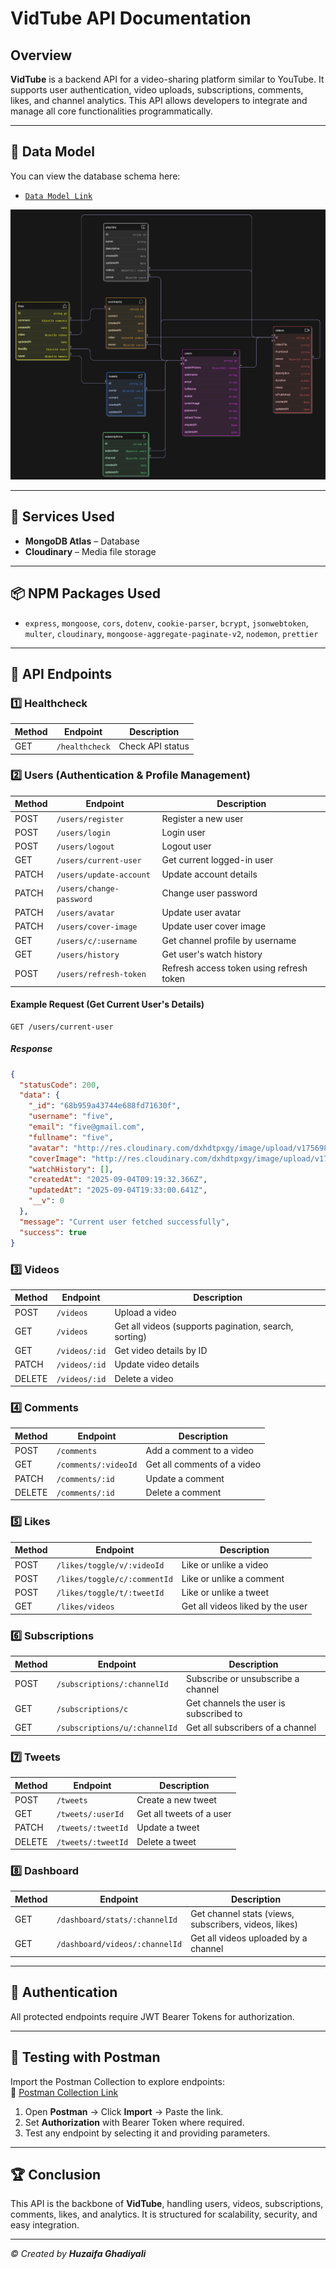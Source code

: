 # VidTube API Documentation

## Overview
**VidTube** is a backend API for a video-sharing platform similar to YouTube. It supports user authentication, video uploads, subscriptions, comments, likes, and channel analytics. This API allows developers to integrate and manage all core functionalities programmatically.

---

## 📂 Data Model
You can view the database schema here:  
- [`Data Model Link`](https://app.eraser.io/workspace/3wrxfTGOGd58cTkE493s)

![Data Model](Data_Model_VidTube.png)

---

## 🔧 Services Used
- **MongoDB Atlas** – Database
- **Cloudinary** – Media file storage

---

## 📦 NPM Packages Used
- `express`, `mongoose`, `cors`, `dotenv`, `cookie-parser`, `bcrypt`, `jsonwebtoken`, `multer`, `cloudinary`, `mongoose-aggregate-paginate-v2`, `nodemon`, `prettier`

---

## 📂 API Endpoints

### 1️⃣ Healthcheck
| Method | Endpoint                  | Description |
|--------|---------------------------|-------------|
| GET    | `/healthcheck`            | Check API status |

### 2️⃣ Users (Authentication & Profile Management)
| Method | Endpoint                          | Description |
|--------|-----------------------------------|-------------|
| POST   | `/users/register`                 | Register a new user |
| POST   | `/users/login`                    | Login user |
| POST   | `/users/logout`                   | Logout user |
| GET    | `/users/current-user`             | Get current logged-in user |
| PATCH  | `/users/update-account`           | Update account details |
| PATCH  | `/users/change-password`          | Change user password |
| PATCH  | `/users/avatar`                   | Update user avatar |
| PATCH  | `/users/cover-image`              | Update user cover image |
| GET    | `/users/c/:username`              | Get channel profile by username |
| GET    | `/users/history`                  | Get user's watch history |
| POST   | `/users/refresh-token`            | Refresh access token using refresh token |

#### **Example Request (Get Current User's Details)**
```http
GET /users/current-user
```
##### **Response**
```json
{
  "statusCode": 200,
  "data": {
    "_id": "68b959a43744e688fd71630f",
    "username": "five",
    "email": "five@gmail.com",
    "fullname": "five",
    "avatar": "http://res.cloudinary.com/dxhdtpxgy/image/upload/v1756980492/ye5xzchgpwziplusfs7p.jpg",
    "coverImage": "http://res.cloudinary.com/dxhdtpxgy/image/upload/v1756983226/bgryezj57pkxu3688h34.jpg",
    "watchHistory": [],
    "createdAt": "2025-09-04T09:19:32.366Z",
    "updatedAt": "2025-09-04T19:33:00.641Z",
    "__v": 0
  },
  "message": "Current user fetched successfully",
  "success": true
}
```

### 3️⃣ Videos
| Method | Endpoint                  | Description |
|--------|---------------------------|-------------|
| POST   | `/videos`                 | Upload a video |
| GET    | `/videos`                 | Get all videos (supports pagination, search, sorting) |
| GET    | `/videos/:id`             | Get video details by ID |
| PATCH  | `/videos/:id`             | Update video details |
| DELETE | `/videos/:id`             | Delete a video |

### 4️⃣ Comments
| Method | Endpoint                  | Description |
|--------|---------------------------|-------------|
| POST   | `/comments`               | Add a comment to a video |
| GET    | `/comments/:videoId`      | Get all comments of a video |
| PATCH  | `/comments/:id`           | Update a comment |
| DELETE | `/comments/:id`           | Delete a comment |

### 5️⃣ Likes
| Method | Endpoint                        | Description |
|--------|---------------------------------|-------------|
| POST   | `/likes/toggle/v/:videoId`      | Like or unlike a video |
| POST   | `/likes/toggle/c/:commentId`    | Like or unlike a comment |
| POST   | `/likes/toggle/t/:tweetId`      | Like or unlike a tweet |
| GET    | `/likes/videos`                 | Get all videos liked by the user |

### 6️⃣ Subscriptions
| Method | Endpoint                        | Description |
|--------|---------------------------------|-------------|
| POST   | `/subscriptions/:channelId`     | Subscribe or unsubscribe a channel |
| GET    | `/subscriptions/c`              | Get channels the user is subscribed to |
| GET    | `/subscriptions/u/:channelId`   | Get all subscribers of a channel |

### 7️⃣ Tweets
| Method | Endpoint                  | Description |
|--------|---------------------------|-------------|
| POST   | `/tweets`                 | Create a new tweet |
| GET    | `/tweets/:userId`         | Get all tweets of a user |
| PATCH  | `/tweets/:tweetId`        | Update a tweet |
| DELETE | `/tweets/:tweetId`        | Delete a tweet |

### 8️⃣ Dashboard
| Method | Endpoint                        | Description |
|--------|---------------------------------|-------------|
| GET    | `/dashboard/stats/:channelId`   | Get channel stats (views, subscribers, videos, likes) |
| GET    | `/dashboard/videos/:channelId`  | Get all videos uploaded by a channel |

---

## 🔐 Authentication
All protected endpoints require JWT Bearer Tokens for authorization.

---

## 📌 Testing with Postman
Import the Postman Collection to explore endpoints:  
🔗 [Postman Collection Link](https://documenter.getpostman.com/view/38153132/2sB3HkpL5M)  

1. Open **Postman** → Click **Import** → Paste the link.  
2. Set **Authorization** with Bearer Token where required.  
3. Test any endpoint by selecting it and providing parameters.

---

## 🏆 Conclusion
This API is the backbone of **VidTube**, handling users, videos, subscriptions, comments, likes, and analytics. It is structured for scalability, security, and easy integration.

---

_© Created by **Huzaifa Ghadiyali**_
